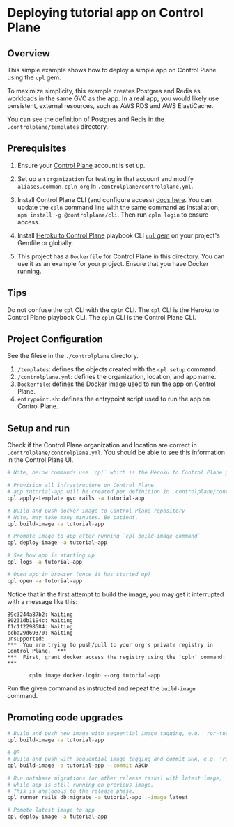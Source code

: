 # Deploying tutorial app on Control Plane

## Overview
This simple example shows how to deploy a simple app on Control Plane using the `cpl` gem.

To maximize simplicity,
this example creates Postgres and Redis as workloads in the same GVC as the app.
In a real app,
you would likely use persistent,
external resources,
such as AWS RDS and AWS ElastiCache.

You can see the definition of Postgres and Redis in the `.controlplane/templates` directory.

## Prerequisites

1. Ensure your
[Control Plane](https://controlplane.com)
account is set up.

2. Set up an `organization` for testing in that account
and modify `aliases.common.cpln_org` in `.controlplane/controlplane.yml`.

3. Install Control Plane CLI (and configure access)
[docs here](https://docs.controlplane.com/quickstart/quick-start-3-cli#getting-started-with-the-cli).
You can update the `cpln` command line with the same command as installation,
`npm install -g @controlplane/cli`.
Then run `cpln login` to ensure access.

4. Install
[Heroku to Control Plane](https://github.com/shakacode/heroku-to-control-plane)
playbook CLI
[`cpl` gem](https://rubygems.org/gems/cpl)
on your project's Gemfile or globally.

5. This project has a `Dockerfile` for Control Plane in this directory.
You can use it as an example for your project.
Ensure that you have Docker running.

## Tips
Do not confuse the `cpl` CLI with the `cpln` CLI.
The `cpl` CLI is the Heroku to Control Plane playbook CLI.
The `cpln` CLI is the Control Plane CLI.

## Project Configuration
See the filese in the `./controlplane` directory.

1. `/templates`: defines the objects created with the `cpl setup` command.
2. `/controlplane.yml`: defines the organization, location, and app name.
3. `Dockerfile`: defines the Docker image used to run the app on Control Plane.
4. `entrypoint.sh`: defines the entrypoint script used to run the app on Control Plane.

## Setup and run

Check if the Control Plane organization and location are correct in `.controlplane/controlplane.yml`.
You should be able to see this information in the Control Plane UI.

```sh
# Note, below commands use `cpl` which is the Heroku to Control Plane playbook script.

# Provision all infrastructure on Control Plane.
# app tutorial-app will be created per definition in .controlplane/controlplane.yml
cpl apply-template gvc rails -a tutorial-app

# Build and push docker image to Control Plane repository
# Note, may take many minutes. Be patient.
cpl build-image -a tutorial-app

# Promote image to app after running `cpl build-image command`
cpl deploy-image -a tutorial-app

# See how app is starting up
cpl logs -a tutorial-app

# Open app in browser (once it has started up)
cpl open -a tutorial-app
```

Notice that in the first attempt to build the image, you may get it interrupted with a message like this:

```
89c3244a87b2: Waiting
80231db1194c: Waiting
f1c1f2298584: Waiting
ccba29d69370: Waiting
unsupported:
***  You are trying to push/pull to your org's private registry in Control Plane.  ***
***  First, grant docker access the registry using the 'cpln' command:             ***

       cpln image docker-login --org tutorial-app
```

Run the given command as instructed and repeat the `build-image` command.

## Promoting code upgrades

```sh
# Build and push new image with sequential image tagging, e.g. 'ror-tutorial_123'
cpl build-image -a tutorial-app

# OR
# Build and push with sequential image tagging and commit SHA, e.g. 'ror-tutorial_123_ABCD'
cpl build-image -a tutorial-app --commit ABCD

# Run database migrations (or other release tasks) with latest image,
# while app is still running on previous image.
# This is analogous to the release phase.
cpl runner rails db:migrate -a tutorial-app --image latest

# Pomote latest image to app
cpl deploy-image -a tutorial-app
```

